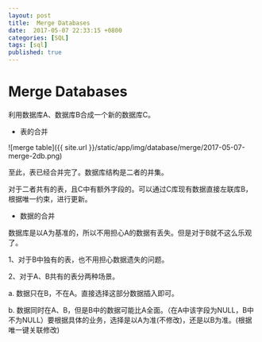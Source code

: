 ```yaml
---
layout: post
title:  Merge Databases
date:  2017-05-07 22:33:15 +0800
categories: [SQL]
tags: [sql]
published: true
---
```




# Merge Databases


利用数据库A、数据库B合成一个新的数据库C。

- 表的合并

![merge table]({{ site.url }}/static/app/img/database/merge/2017-05-07-merge-2db.png)

至此，表已经合并完了。数据库结构是二者的并集。

对于二者共有的表，且C中有额外字段的。可以通过C库现有数据直接左联库B，根据唯一约束，进行更新。


- 数据的合并

数据库是以A为基准的，所以不用担心A的数据有丢失。但是对于B就不这么乐观了。

1、对于B中独有的表，也不用担心数据遗失的问题。

2、对于A、B共有的表分两种场景。

a. 数据只在B，不在A。直接选择这部分数据插入即可。

b. 数据同时在A、B，但是B中的数据可能比A全面。（在A中该字段为NULL，B中不为NULL）要根据具体的业务，选择是以A为准(不修改)，还是以B为准。(根据唯一键关联修改)
